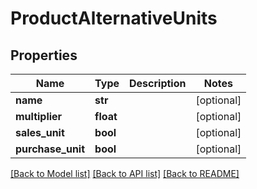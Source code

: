 # ProductAlternativeUnits

## Properties
Name | Type | Description | Notes
------------ | ------------- | ------------- | -------------
**name** | **str** |  | [optional] 
**multiplier** | **float** |  | [optional] 
**sales_unit** | **bool** |  | [optional] 
**purchase_unit** | **bool** |  | [optional] 

[[Back to Model list]](../README.md#documentation-for-models) [[Back to API list]](../README.md#documentation-for-api-endpoints) [[Back to README]](../README.md)


